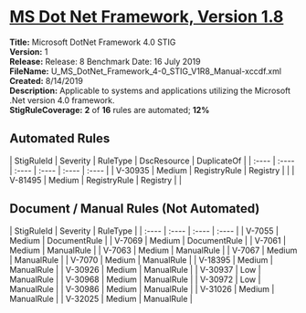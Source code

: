 # [MS Dot Net Framework, Version 1.8](https://github.com/Microsoft/PowerStig/wiki/DotNetFramework-4-1.8)

**Title:** Microsoft DotNet Framework 4.0 STIG  
**Version:** 1  
**Release:** Release: 8 Benchmark Date: 16 July 2019  
**FileName:** U_MS_DotNet_Framework_4-0_STIG_V1R8_Manual-xccdf.xml  
**Created:** 8/14/2019  
**Description:** Applicable to systems and applications utilizing the Microsoft .Net version 4.0 framework.  
**StigRuleCoverage:** **2** of **16** rules are automated; **12%**  

## Automated Rules

| StigRuleId | Severity | RuleType | DscResource | DuplicateOf |
| :---- | :---- | :---- | :---- | :---- | :---- |
| V-30935 | Medium | RegistryRule | Registry |  |
| V-81495 | Medium | RegistryRule | Registry |  |

## Document / Manual Rules (Not Automated)

| StigRuleId | Severity | RuleType |
| :---- | :---- | :---- | :---- |
| V-7055 | Medium | DocumentRule |
| V-7069 | Medium | DocumentRule |
| V-7061 | Medium | ManualRule |
| V-7063 | Medium | ManualRule |
| V-7067 | Medium | ManualRule |
| V-7070 | Medium | ManualRule |
| V-18395 | Medium | ManualRule |
| V-30926 | Medium | ManualRule |
| V-30937 | Low | ManualRule |
| V-30968 | Medium | ManualRule |
| V-30972 | Low | ManualRule |
| V-30986 | Medium | ManualRule |
| V-31026 | Medium | ManualRule |
| V-32025 | Medium | ManualRule |
